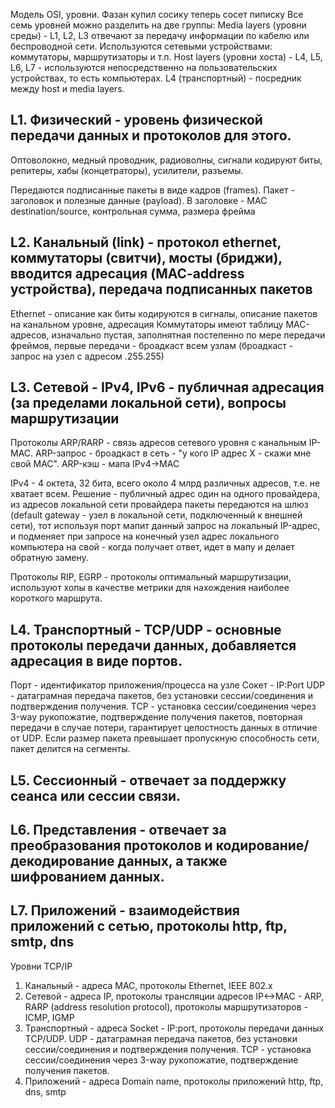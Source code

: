 Модель OSI, уровни. Фазан купил сосику теперь сосет пиписку
Все семь уровней можно разделить на две группы:
Media layers (уровни среды) - L1, L2, L3 отвечают за передачу информации по кабелю или беспроводной сети. Используются сетевыми устройствами: коммутаторы, маршрутизаторы и т.п.
Host layers (уровни хоста) - L4, L5, L6, L7 - используются непосредственно на пользовательских устройствах, то есть компьютерах.
L4 (транспортный) - посредник между host и media layers.

## L1. Физический - уровень физической передачи данных и протоколов для этого. 
Оптоволокно, медный проводник, радиоволны, сигнали кодируют биты, репитеры, хабы (концетраторы), усилители, разъемы.

Передаются подписанные пакеты в виде кадров (frames). Пакет - заголовок и полезные данные (payload). В заголовке - MAC destination/source, контрольная сумма, размера фрейма
## L2. Канальный (link) - протокол ethernet, коммутаторы (свитчи), мосты (бриджи), вводится адресация (MAC-address устройства), передача подписанных пакетов
Ethernet - описание как биты кодируются в сигналы, описание пакетов на канальном уровне, адресация
Коммутаторы имеют таблицу MAC-адресов, изначально пустая, заполнятная постепенно по мере передачи фреймов, первые передачи - броадкаст всем узлам (броадкаст - запрос на узел с адресом .255.255)
## L3. Сетевой - IPv4, IPv6 - публичная адресация (за пределами локальной сети), вопросы маршрутизации
Протоколы ARP/RARP - связь адресов сетевого уровня с канальным IP-MAC. ARP-запрос - броадкаст в сеть - "у кого IP адрес X - скажи мне свой MAC". ARP-кэш - мапа IPv4->MAC

IPv4 - 4 октета, 32 бита, всего около 4 млрд различных адресов, т.е. не хватает всем. Решение - публичный адрес один на одного провайдера, из адресов локальной сети провайдера пакеты передаются на шлюз (default gateway - узел в локальной сети, подключенный к внешней сети), тот используя порт мапит данный запрос на локальный IP-адрес, и подменяет при запросе на конечный узел адрес локального компьютера на свой - когда получает ответ, идет в мапу и делает обратную замену.

Протоколы RIP, EGRP - протоколы оптимальный маршрутизации, используют хопы в качестве метрики для нахождения наиболее короткого маршрута.
## L4. Транспортный - TCP/UDP - основные протоколы передачи данных, добавляется адресация в виде портов.
Порт - идентификатор приложения/процесса на узле
Сокет - IP:Port
UDP - датаграмная передача пакетов, без установки сессии/соединения и подтверждения получения. 
TCP - установка сессии/соединения через 3-way рукопожатие, подтверждение получения пакетов, повторная передачи в случае потери, гарантирует целостность данных в отличие от UDP. Если размер пакета превышает пропускную способность сети, пакет делится на сегменты.
## L5. Сессионный - отвечает за поддержку сеанса или сессии связи. 
## L6. Представления - отвечает за преобразования протоколов и кодирование/декодирование данных, а также шифрованием данных. 
## L7. Приложений - взаимодействия приложений с сетью, протоколы http, ftp, smtp, dns

Уровни TCP/IP
1. Канальный - адреса MAC, протоколы Ethernet, IEEE 802.x
2. Сетевой - адреса IP, протоколы трансляции адресов IP<->MAC  - ARP, RARP (address resolution protocol), протоколы маршрутизаторов - ICMP, IGMP 
3. Транспортный - адреса Socket - IP:port, протоколы передачи данных TCP/UDP. UDP - датаграмная передача пакетов, без установки сессии/соединения и подтверждения получения. TCP - установка сессии/соединения через 3-way рукопожатие, подтверждение получения пакетов. 
4. Приложений - адреса Domain name, протоколы приложений http, ftp, dns, smtp